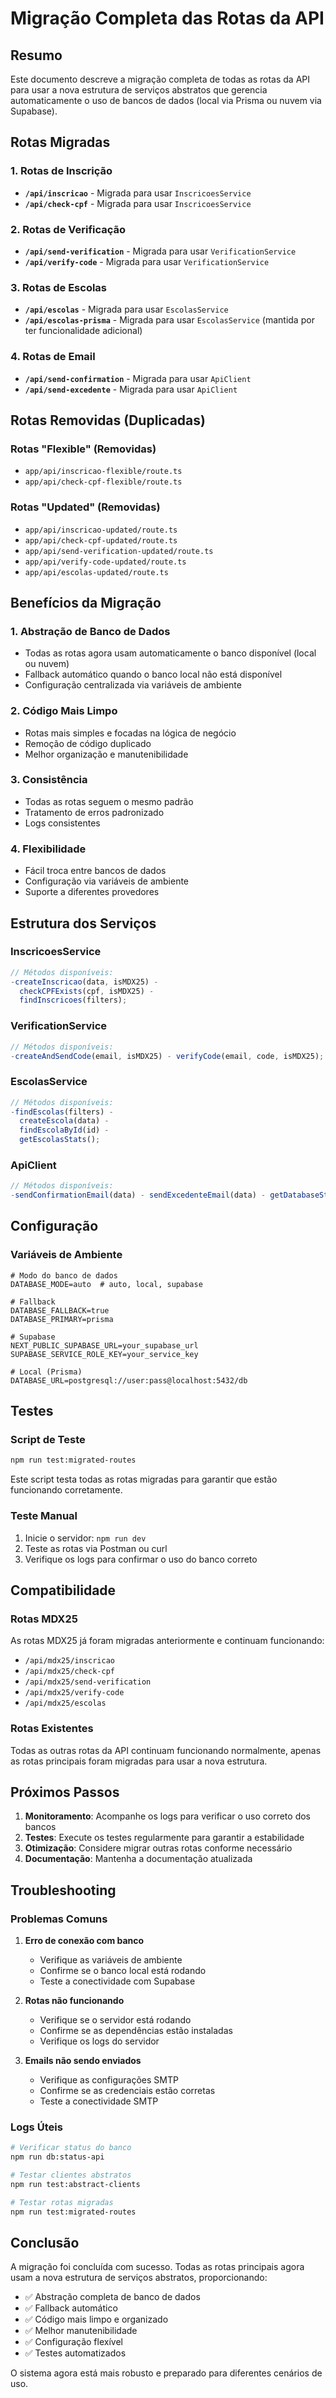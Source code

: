 # Migração Completa das Rotas da API

## Resumo

Este documento descreve a migração completa de todas as rotas da API para usar a nova estrutura de serviços abstratos que gerencia automaticamente o uso de bancos de dados (local via Prisma ou nuvem via Supabase).

## Rotas Migradas

### 1. Rotas de Inscrição

- **`/api/inscricao`** - Migrada para usar `InscricoesService`
- **`/api/check-cpf`** - Migrada para usar `InscricoesService`

### 2. Rotas de Verificação

- **`/api/send-verification`** - Migrada para usar `VerificationService`
- **`/api/verify-code`** - Migrada para usar `VerificationService`

### 3. Rotas de Escolas

- **`/api/escolas`** - Migrada para usar `EscolasService`
- **`/api/escolas-prisma`** - Migrada para usar `EscolasService` (mantida por ter funcionalidade adicional)

### 4. Rotas de Email

- **`/api/send-confirmation`** - Migrada para usar `ApiClient`
- **`/api/send-excedente`** - Migrada para usar `ApiClient`

## Rotas Removidas (Duplicadas)

### Rotas "Flexible" (Removidas)

- `app/api/inscricao-flexible/route.ts`
- `app/api/check-cpf-flexible/route.ts`

### Rotas "Updated" (Removidas)

- `app/api/inscricao-updated/route.ts`
- `app/api/check-cpf-updated/route.ts`
- `app/api/send-verification-updated/route.ts`
- `app/api/verify-code-updated/route.ts`
- `app/api/escolas-updated/route.ts`

## Benefícios da Migração

### 1. **Abstração de Banco de Dados**

- Todas as rotas agora usam automaticamente o banco disponível (local ou nuvem)
- Fallback automático quando o banco local não está disponível
- Configuração centralizada via variáveis de ambiente

### 2. **Código Mais Limpo**

- Rotas mais simples e focadas na lógica de negócio
- Remoção de código duplicado
- Melhor organização e manutenibilidade

### 3. **Consistência**

- Todas as rotas seguem o mesmo padrão
- Tratamento de erros padronizado
- Logs consistentes

### 4. **Flexibilidade**

- Fácil troca entre bancos de dados
- Configuração via variáveis de ambiente
- Suporte a diferentes provedores

## Estrutura dos Serviços

### InscricoesService

```typescript
// Métodos disponíveis:
-createInscricao(data, isMDX25) -
  checkCPFExists(cpf, isMDX25) -
  findInscricoes(filters);
```

### VerificationService

```typescript
// Métodos disponíveis:
-createAndSendCode(email, isMDX25) - verifyCode(email, code, isMDX25);
```

### EscolasService

```typescript
// Métodos disponíveis:
-findEscolas(filters) -
  createEscola(data) -
  findEscolaById(id) -
  getEscolasStats();
```

### ApiClient

```typescript
// Métodos disponíveis:
-sendConfirmationEmail(data) - sendExcedenteEmail(data) - getDatabaseStatus();
```

## Configuração

### Variáveis de Ambiente

```env
# Modo do banco de dados
DATABASE_MODE=auto  # auto, local, supabase

# Fallback
DATABASE_FALLBACK=true
DATABASE_PRIMARY=prisma

# Supabase
NEXT_PUBLIC_SUPABASE_URL=your_supabase_url
SUPABASE_SERVICE_ROLE_KEY=your_service_key

# Local (Prisma)
DATABASE_URL=postgresql://user:pass@localhost:5432/db
```

## Testes

### Script de Teste

```bash
npm run test:migrated-routes
```

Este script testa todas as rotas migradas para garantir que estão funcionando corretamente.

### Teste Manual

1. Inicie o servidor: `npm run dev`
2. Teste as rotas via Postman ou curl
3. Verifique os logs para confirmar o uso do banco correto

## Compatibilidade

### Rotas MDX25

As rotas MDX25 já foram migradas anteriormente e continuam funcionando:

- `/api/mdx25/inscricao`
- `/api/mdx25/check-cpf`
- `/api/mdx25/send-verification`
- `/api/mdx25/verify-code`
- `/api/mdx25/escolas`

### Rotas Existentes

Todas as outras rotas da API continuam funcionando normalmente, apenas as rotas principais foram migradas para usar a nova estrutura.

## Próximos Passos

1. **Monitoramento**: Acompanhe os logs para verificar o uso correto dos bancos
2. **Testes**: Execute os testes regularmente para garantir a estabilidade
3. **Otimização**: Considere migrar outras rotas conforme necessário
4. **Documentação**: Mantenha a documentação atualizada

## Troubleshooting

### Problemas Comuns

1. **Erro de conexão com banco**

   - Verifique as variáveis de ambiente
   - Confirme se o banco local está rodando
   - Teste a conectividade com Supabase

2. **Rotas não funcionando**

   - Verifique se o servidor está rodando
   - Confirme se as dependências estão instaladas
   - Verifique os logs do servidor

3. **Emails não sendo enviados**
   - Verifique as configurações SMTP
   - Confirme se as credenciais estão corretas
   - Teste a conectividade SMTP

### Logs Úteis

```bash
# Verificar status do banco
npm run db:status-api

# Testar clientes abstratos
npm run test:abstract-clients

# Testar rotas migradas
npm run test:migrated-routes
```

## Conclusão

A migração foi concluída com sucesso. Todas as rotas principais agora usam a nova estrutura de serviços abstratos, proporcionando:

- ✅ Abstração completa de banco de dados
- ✅ Fallback automático
- ✅ Código mais limpo e organizado
- ✅ Melhor manutenibilidade
- ✅ Configuração flexível
- ✅ Testes automatizados

O sistema agora está mais robusto e preparado para diferentes cenários de uso.
